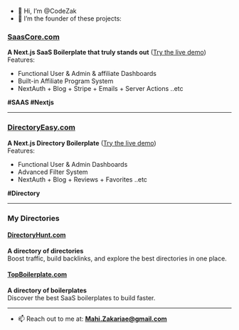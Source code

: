 - 👋 Hi, I’m @CodeZak  
- 👀 I’m the founder of these projects:  

### [SaasCore.com](https://saascore.com)  
**A Next.js SaaS Boilerplate that truly stands out** ([Try the live demo](https://demo.saascore.com))  
Features:  
- Functional User & Admin & affiliate Dashboards  
- Built-in Affiliate Program System  
- NextAuth + Blog + Stripe + Emails + Server Actions ..etc

**#SAAS #Nextjs**

---

### [DirectoryEasy.com](https://directoryeasy.com)  
**A Next.js Directory Boilerplate** ([Try the live demo](https://demo.directoryeasy.com))  
Features:  
- Functional User & Admin Dashboards  
- Advanced Filter System  
- NextAuth + Blog + Reviews + Favorites ..etc

**#Directory**

---

### My Directories  
#### [DirectoryHunt.com](https://directoryhunt.com)  
**A directory of directories**  
Boost traffic, build backlinks, and explore the best directories in one place.  

#### [TopBoilerplate.com](https://topboilerplate.com)  
**A directory of boilerplates**  
Discover the best SaaS boilerplates to build faster.

---

- 📫 Reach out to me at: **Mahi.Zakariae@gmail.com**





